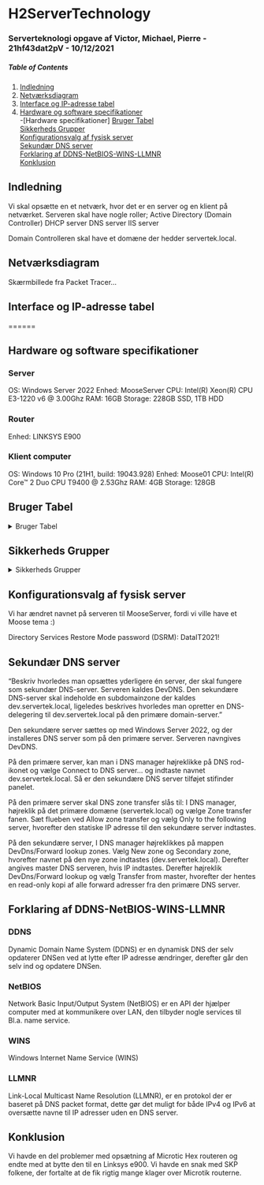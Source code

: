 # H2ServerTechnology

### Serverteknologi opgave af Victor, Michael, Pierre - 21hf43dat2pV - 10/12/2021

##### Table of Contents  
1. [Indledning](#Indledning)  
2. [Netværksdiagram](#Netværksdiagram)  
3. [Interface og IP-adresse tabel](#Interface-og-IP-adresse-tabel)  
4. [Hardware og software specifikationer](#Hardware-og-software-specifikationer)  
    -[Hardware specifikationer]
[Bruger Tabel](#Bruger-tabel)  
[Sikkerheds Grupper](#Sikkerheds-Grupper)  
[Konfigurationsvalg af fysisk server](#Konfigurationsvalg-af-fysisk-server)  
[Sekundær DNS server](#Sekundær-DNS-server)  
[Forklaring af DDNS-NetBIOS-WINS-LLMNR](#Forklaring-af-DDNS-NetBIOS-WINS-LLMNR)  
[Konklusion](#Konklusion)

## Indledning
Vi skal opsætte en et netværk, hvor det er en server og en klient på netværket. Serveren skal have nogle roller;
Active Directory (Domain Controller)
DHCP server
DNS server
IIS server

Domain Controlleren skal have et domæne der hedder servertek.local.

## Netværksdiagram
Skærmbillede fra Packet Tracer…

## Interface og IP-adresse tabel
======

## Hardware og software specifikationer
### Server
OS: Windows Server 2022
Enhed: MooseServer
CPU: Intel(R) Xeon(R) CPU E3-1220 v6 @ 3.00Ghz
RAM: 16GB
Storage: 228GB SSD, 1TB HDD
### Router
Enhed: LINKSYS E900
### Klient computer
OS: Windows 10 Pro (21H1, build: 19043.928)
Enhed: Moose01
CPU: Intel(R) Core™ 2 Duo CPU T9400 @ 2.53Ghz
RAM: 4GB
Storage: 128GB

## Bruger Tabel
<details><summary>Bruger Tabel</summary>
<p>
  
| Enhed           | OU                              | Brugernavn    | Adgangskode |
| --------------- | ------------------------------- | -----------   | ----------- |
| MooseServer     | Users/                          | Administrator | DataIT2021! |
| Moose01         | centered                        | PC-01         | DataIT2021! |
| AD konto        | servertek/Users/DevOps/         | Ops1          | DataIT2021! |
| AD konto        | servertek/Users/DevOps/         | Ops2          | DataIT2021! |
| AD konto        | servertek/Users/Developers/     | Dev1          | DataIT2021! |
| AD konto        | servertek/Users/Developers/     | Dev2          | DataIT2021! |
| AD konto        | servertek/Users/Designer/       | Des1          | DataIT2021! |
| AD konto        | servertek/Users/Designer/       | Des2          | DataIT2021! |
| AD konto        | servertek/Users/Administration/ | admin         | DataIT2021! |

</p>
</details>

## Sikkerheds Grupper

<details><summary>Sikkerheds Grupper</summary>
<p>
  
| OU                             | Navn                            |
| ------------------------------ | ------------------------------- |
| servertek/Users                | FolderRedirectionUsers          |
| servertek/Users/Administration | Administration                  |
| servertek/Users/Designer       | Designer                        |
| servertek/Users/Developer      | Developer                       |
| servertek/Users/DevOps         | DevOps                          |

</p>
</details>

## Konfigurationsvalg af fysisk server
Vi har ændret navnet på serveren til MooseServer, fordi vi ville have et Moose tema :)

Directory Services Restore Mode password (DSRM): DataIT2021!

## Sekundær DNS server
“Beskriv hvorledes man opsættes yderligere én server, der skal fungere som sekundær DNS-server. Serveren kaldes DevDNS. Den sekundære DNS-server skal indeholde en subdomainzone der kaldes dev.servertek.local, ligeledes beskrives hvorledes man opretter en DNS-delegering til dev.servertek.local på den primære domain-server.”

Den sekundære server sættes op med Windows Server 2022, og der installeres DNS server som på den primære server. Serveren navngives DevDNS.

På den primære server, kan man i DNS manager højreklikke på DNS rod-ikonet og vælge Connect to DNS server… og indtaste navnet dev.servertek.local. Så er den sekundære DNS server tilføjet stifinder panelet.

På den primære server skal DNS zone transfer slås til: I DNS manager, højreklik på det primære domæne (servertek.local) og vælge Zone transfer fanen. Sæt flueben ved Allow zone transfer og vælg Only to the following server, hvorefter den statiske IP adresse til den sekundære server indtastes.

På den sekundære server, I DNS manager højreklikkes på mappen DevDns/Forward lookup zones. Vælg New zone og Secondary zone, hvorefter navnet på den nye zone indtastes (dev.servertek.local). Derefter angives master DNS serveren, hvis IP indtastes. Derefter højreklik DevDns/Forward lookup og vælg Transfer from master, hvorefter der hentes en read-only kopi af alle forward adresser fra den primære DNS server.

## Forklaring af DDNS-NetBIOS-WINS-LLMNR
### DDNS
Dynamic Domain Name System (DDNS) er en dynamisk DNS der selv opdaterer DNSen ved at lytte efter IP adresse ændringer, derefter går den selv ind og opdatere DNSen.

### NetBIOS
Network Basic Input/Output System (NetBIOS) er en API der hjælper computer med at kommunikere over LAN, den tilbyder nogle services til Bl.a. name service.

### WINS
Windows Internet Name Service (WINS)

### LLMNR
Link-Local Multicast Name Resolution (LLMNR), er en protokol der er baseret på DNS packet format, dette gør det muligt for både IPv4 og IPv6 at oversætte navne til IP adresser uden en DNS server.

## Konklusion
Vi havde en del problemer med opsætning af Microtic Hex routeren og endte med at bytte den til en Linksys e900. Vi havde en snak med SKP folkene, der fortalte at de fik rigtig mange klager over Microtik routerne.
